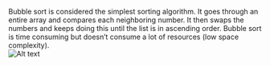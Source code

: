 Bubble sort is considered the simplest sorting algorithm. It goes through an entire array and compares each neighboring number. It then swaps the numbers and keeps doing this until the list is in ascending order. Bubble sort is time consuming but doesn’t consume a lot of resources (low space complexity).
</br>
![Alt text](https://upload.wikimedia.org/wikipedia/commons/c/c8/Bubble-sort-example-300px.gif "Bubble Sorting")
